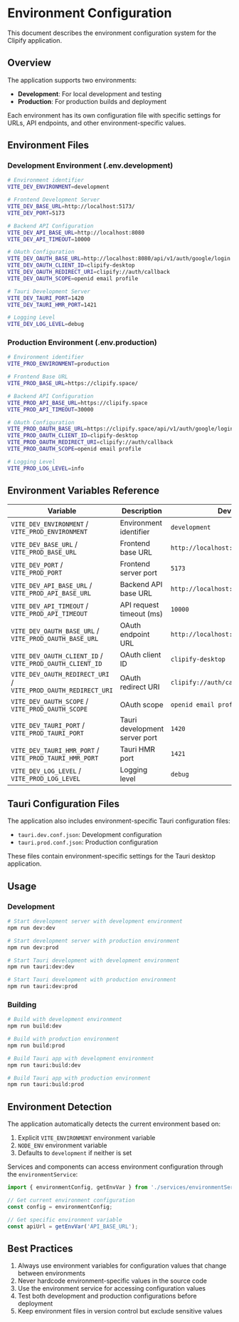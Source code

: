 # Environment Configuration

This document describes the environment configuration system for the Clipify application.

## Overview

The application supports two environments:
- **Development**: For local development and testing
- **Production**: For production builds and deployment

Each environment has its own configuration file with specific settings for URLs, API endpoints, and other environment-specific values.

## Environment Files

### Development Environment (.env.development)
```bash
# Environment identifier
VITE_DEV_ENVIRONMENT=development

# Frontend Development Server
VITE_DEV_BASE_URL=http://localhost:5173/
VITE_DEV_PORT=5173

# Backend API Configuration  
VITE_DEV_API_BASE_URL=http://localhost:8080
VITE_DEV_API_TIMEOUT=10000

# OAuth Configuration
VITE_DEV_OAUTH_BASE_URL=http://localhost:8080/api/v1/auth/google/login
VITE_DEV_OAUTH_CLIENT_ID=clipify-desktop
VITE_DEV_OAUTH_REDIRECT_URI=clipify://auth/callback
VITE_DEV_OAUTH_SCOPE=openid email profile

# Tauri Development Server
VITE_DEV_TAURI_PORT=1420
VITE_DEV_TAURI_HMR_PORT=1421

# Logging Level
VITE_DEV_LOG_LEVEL=debug
```

### Production Environment (.env.production)
```bash
# Environment identifier
VITE_PROD_ENVIRONMENT=production

# Frontend Base URL
VITE_PROD_BASE_URL=https://clipify.space/

# Backend API Configuration
VITE_PROD_API_BASE_URL=https://clipify.space
VITE_PROD_API_TIMEOUT=30000

# OAuth Configuration
VITE_PROD_OAUTH_BASE_URL=https://clipify.space/api/v1/auth/google/login
VITE_PROD_OAUTH_CLIENT_ID=clipify-desktop
VITE_PROD_OAUTH_REDIRECT_URI=clipify://auth/callback
VITE_PROD_OAUTH_SCOPE=openid email profile

# Logging Level
VITE_PROD_LOG_LEVEL=info
```

## Environment Variables Reference

| Variable | Description | Development Default | Production Default |
|----------|-------------|---------------------|--------------------|
| `VITE_DEV_ENVIRONMENT` / `VITE_PROD_ENVIRONMENT` | Environment identifier | `development` | `production` |
| `VITE_DEV_BASE_URL` / `VITE_PROD_BASE_URL` | Frontend base URL | `http://localhost:5173/` | `https://clipify.space/` |
| `VITE_DEV_PORT` / `VITE_PROD_PORT` | Frontend server port | `5173` | `5173` |
| `VITE_DEV_API_BASE_URL` / `VITE_PROD_API_BASE_URL` | Backend API base URL | `http://localhost:8080` | `https://clipify.space` |
| `VITE_DEV_API_TIMEOUT` / `VITE_PROD_API_TIMEOUT` | API request timeout (ms) | `10000` | `30000` |
| `VITE_DEV_OAUTH_BASE_URL` / `VITE_PROD_OAUTH_BASE_URL` | OAuth endpoint URL | `http://localhost:8080/api/v1/auth/google/login` | `https://clipify.space/api/v1/auth/google/login` |
| `VITE_DEV_OAUTH_CLIENT_ID` / `VITE_PROD_OAUTH_CLIENT_ID` | OAuth client ID | `clipify-desktop` | `clipify-desktop` |
| `VITE_DEV_OAUTH_REDIRECT_URI` / `VITE_PROD_OAUTH_REDIRECT_URI` | OAuth redirect URI | `clipify://auth/callback` | `clipify://auth/callback` |
| `VITE_DEV_OAUTH_SCOPE` / `VITE_PROD_OAUTH_SCOPE` | OAuth scope | `openid email profile` | `openid email profile` |
| `VITE_DEV_TAURI_PORT` / `VITE_PROD_TAURI_PORT` | Tauri development server port | `1420` | `1420` |
| `VITE_DEV_TAURI_HMR_PORT` / `VITE_PROD_TAURI_HMR_PORT` | Tauri HMR port | `1421` | `1421` |
| `VITE_DEV_LOG_LEVEL` / `VITE_PROD_LOG_LEVEL` | Logging level | `debug` | `info` |

## Tauri Configuration Files

The application also includes environment-specific Tauri configuration files:

- `tauri.dev.conf.json`: Development configuration
- `tauri.prod.conf.json`: Production configuration

These files contain environment-specific settings for the Tauri desktop application.

## Usage

### Development
```bash
# Start development server with development environment
npm run dev:dev

# Start development server with production environment
npm run dev:prod

# Start Tauri development with development environment
npm run tauri:dev:dev

# Start Tauri development with production environment
npm run tauri:dev:prod
```

### Building
```bash
# Build with development environment
npm run build:dev

# Build with production environment
npm run build:prod

# Build Tauri app with development environment
npm run tauri:build:dev

# Build Tauri app with production environment
npm run tauri:build:prod
```

## Environment Detection

The application automatically detects the current environment based on:
1. Explicit `VITE_ENVIRONMENT` environment variable
2. `NODE_ENV` environment variable
3. Defaults to `development` if neither is set

Services and components can access environment configuration through the `environmentService`:

```typescript
import { environmentConfig, getEnvVar } from './services/environmentService';

// Get current environment configuration
const config = environmentConfig;

// Get specific environment variable
const apiUrl = getEnvVar('API_BASE_URL');
```

## Best Practices

1. Always use environment variables for configuration values that change between environments
2. Never hardcode environment-specific values in the source code
3. Use the environment service for accessing configuration values
4. Test both development and production configurations before deployment
5. Keep environment files in version control but exclude sensitive values